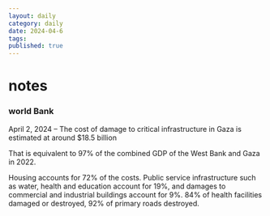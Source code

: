 ```yaml
---
layout: daily
category: daily
date: 2024-04-6
tags: 
published: true
---
```


# notes 


### world Bank

April 2, 2024 – The cost of damage to critical infrastructure in Gaza is estimated at around $18.5 billion 

That is equivalent to 97% of the combined GDP of the West Bank and Gaza in 2022.

Housing accounts for 72% of the costs. Public service infrastructure such as water, health and education account for 19%, and damages to commercial and industrial buildings account for 9%. 84% of health facilities damaged or destroyed, 92% of primary roads destroyed. 